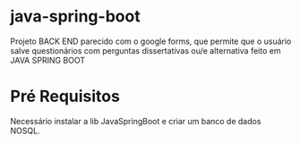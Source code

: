 # java-spring-boot

Projeto BACK END parecido com o google forms, que permite que o usuário salve questionários com perguntas dissertativas ou/e alternativa feito em JAVA SPRING BOOT

# Pré Requisitos 

Necessário instalar a lib JavaSpringBoot e criar um banco de dados NOSQL. 
